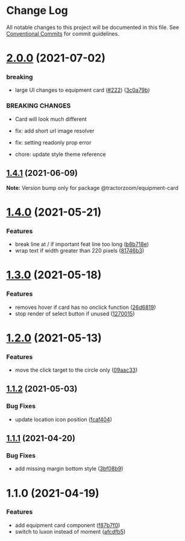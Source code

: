 # Change Log

All notable changes to this project will be documented in this file.
See [Conventional Commits](https://conventionalcommits.org) for commit guidelines.

# [2.0.0](https://github.com/TractorZoom/component-library/compare/@tractorzoom/equipment-card@1.4.1...@tractorzoom/equipment-card@2.0.0) (2021-07-02)


### breaking

* large UI changes to equipment card ([#222](https://github.com/TractorZoom/component-library/issues/222)) ([3c0a79b](https://github.com/TractorZoom/component-library/commit/3c0a79b98a8d2c33e5b0a0f61d331f19dc509647))


### BREAKING CHANGES

* Card will look much different

* fix: add short url image resolver

* fix: setting readonly prop error

* chore: update style theme reference





## [1.4.1](https://github.com/TractorZoom/component-library/compare/@tractorzoom/equipment-card@1.4.0...@tractorzoom/equipment-card@1.4.1) (2021-06-09)

**Note:** Version bump only for package @tractorzoom/equipment-card





# [1.4.0](https://github.com/TractorZoom/component-library/compare/@tractorzoom/equipment-card@1.3.0...@tractorzoom/equipment-card@1.4.0) (2021-05-21)


### Features

* break line at / if important feat line too long ([b8b718e](https://github.com/TractorZoom/component-library/commit/b8b718e72e8ce8286a684db128da567bf426b9ef))
* wrap text if width greater than 220 pixels ([81746b3](https://github.com/TractorZoom/component-library/commit/81746b38cb2bed5c369d73505e74fbc41b5e9246))





# [1.3.0](https://github.com/TractorZoom/component-library/compare/@tractorzoom/equipment-card@1.2.0...@tractorzoom/equipment-card@1.3.0) (2021-05-18)


### Features

* removes hover if card has no onclick function ([26d6819](https://github.com/TractorZoom/component-library/commit/26d6819c23e40cfb139365a0a3f769055885f1e6))
* stop render of select button if unused ([1270015](https://github.com/TractorZoom/component-library/commit/1270015baa65be476135e63f752e3ffa28ccdefa))





# [1.2.0](https://github.com/TractorZoom/component-library/compare/@tractorzoom/equipment-card@1.1.2...@tractorzoom/equipment-card@1.2.0) (2021-05-13)


### Features

* move the click target to the circle only ([09aac33](https://github.com/TractorZoom/component-library/commit/09aac3357a9bc0e930c5bced30efb4fe48b9a139))





## [1.1.2](https://github.com/TractorZoom/component-library/compare/@tractorzoom/equipment-card@1.1.1...@tractorzoom/equipment-card@1.1.2) (2021-05-03)


### Bug Fixes

* update location icon position ([fcaf404](https://github.com/TractorZoom/component-library/commit/fcaf404b883a455273adf241b0e789e0442dac58))





## [1.1.1](https://github.com/TractorZoom/component-library/compare/@tractorzoom/equipment-card@1.1.0...@tractorzoom/equipment-card@1.1.1) (2021-04-20)


### Bug Fixes

* add missing margin bottom style ([3bf08b9](https://github.com/TractorZoom/component-library/commit/3bf08b9d086c6fb4a4b1cb48b2125e844e9055b6))





# 1.1.0 (2021-04-19)


### Features

* add equipment card component ([f87b7f0](https://github.com/TractorZoom/component-library/commit/f87b7f0e63a027390f00d92b4d2a9a67e713568f))
* switch to luxon instead of moment ([afcdfb5](https://github.com/TractorZoom/component-library/commit/afcdfb5bb329795a46b3339da4e4a6daa7b1c10d))
